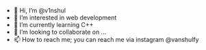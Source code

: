 - 👋 Hi, I’m @v1nshul
- 👀 I’m interested in web development
- 🌱 I’m currently learning C++
- 💞️ I’m looking to collaborate on ...
- 📫 How to reach me; you can reach me via instagram @vanshulfy


